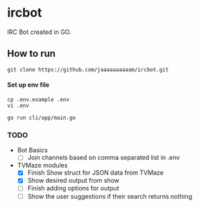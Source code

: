 # ircbot
IRC Bot created in GO.

## How to run

`git clone https://github.com/jaaaaaaaaaam/ircbot.git`

#### Set up env file
```
cp .env.example .env
vi .env
```

`go run cli/app/main.go`

### TODO
- Bot Basics
  - [ ] Join channels based on comma separated list in .env
- TVMaze modules
  - [x] Finish Show struct for JSON data from TVMaze
  - [x] Show desired output from show
  - [ ] Finish adding options for output
  - [ ] Show the user suggestions if their search returns nothing
